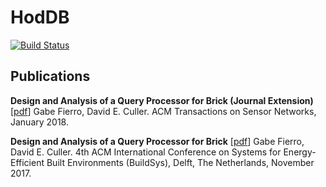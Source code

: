 # HodDB

[![Build Status](https://travis-ci.org/gtfierro/hoddb.svg?branch=master)](https://travis-ci.org/gtfierro/hoddb)

## Publications

**Design and Analysis of a Query Processor for Brick (Journal Extension)** [[pdf](http://people.eecs.berkeley.edu/~gtfierro/papers/hoddb_tosn.pdf)]
Gabe Fierro, David E. Culler.
ACM Transactions on Sensor Networks, January 2018.

**Design and Analysis of a Query Processor for Brick** [[pdf](http://people.eecs.berkeley.edu/~gtfierro/papers/hoddb.pdf)]
Gabe Fierro, David E. Culler.
4th ACM International Conference on Systems for Energy-Efficient Built Environments (BuildSys), Delft, The Netherlands, November 2017.
